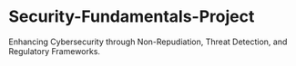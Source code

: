 # Security-Fundamentals-Project
Enhancing Cybersecurity through Non-Repudiation, Threat Detection, and Regulatory Frameworks.
